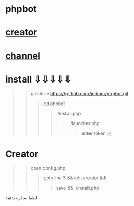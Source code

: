 # phpbot

# [creator](https://telegram.me/Nfrat_1)

# [channel](https://telegram.me/lmAnonymous)

# install ⇩⇩⇩⇩⇩

>> git clone https://github.com/jeiboor/phpbot.git
>>> cd phpbot
>>>> ./install.php
>>>>> ./launcher.php
>>>>>> enter token ;-)

# Creator 

>> open config.php
>>> goto line 3 && edit creator [id]
>>>> save && ./install.php

لطفا ستاره بدهید
